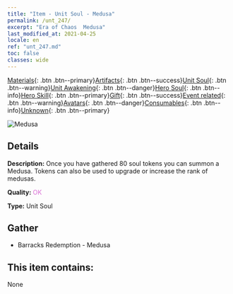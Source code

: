 ```yaml
---
title: "Item - Unit Soul - Medusa"
permalink: /unt_247/
excerpt: "Era of Chaos  Medusa"
last_modified_at: 2021-04-25
locale: en
ref: "unt_247.md"
toc: false
classes: wide
---
```

 [Materials](/Items/){: .btn .btn--primary}[Artifacts](/Items/Artifacts/){: .btn .btn--success}[Unit Soul](/Items/UnitSoul/){: .btn .btn--warning}[Unit Awakening](/Items/UnitAwakening/){: .btn .btn--danger}[Hero Soul](/Items/HeroSoul/){: .btn .btn--info}[Hero Skill](/Items/HeroSkill/){: .btn .btn--primary}[Gift](/Items/Gift/){: .btn .btn--success}[Event related](/Items/Events/){: .btn .btn--warning}[Avatars](/Items/Avatars/){: .btn .btn--danger}[Consumables](/Items/Consumables/){: .btn .btn--info}[Unknown](/Items/Unknown/){: .btn .btn--primary}

 ![Medusa](/images/u/ti_meidusha.jpg)

## Details
 **Description:** Once you have gathered 80 soul tokens you can summon a Medusa. Tokens can also be used to upgrade or increase the rank of medusas.

 **Quality:** <span style="color: #DA70D6">OK</span>

 **Type:** Unit Soul

## Gather

*    Barracks Redemption - Medusa 

## This item contains:

  None

